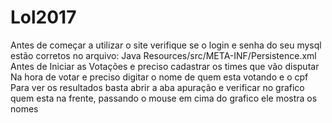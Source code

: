 # Lol2017
Antes de começar a utilizar o site verifique se o login e senha do seu mysql estão corretos no arquivo: Java Resources/src/META-INF/Persistence.xml
Antes de Iniciar as Votações e preciso cadastrar os times que vão disputar
Na hora de votar e preciso digitar o nome de quem esta votando e o cpf
Para ver os resultados basta abrir a aba apuração e verificar no grafico quem esta na frente, passando o mouse em cima do grafico ele mostra os nomes
